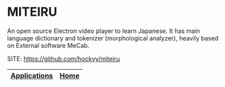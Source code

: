 # MITEIRU

 An open source Electron video player to learn Japanese.  It has main language dictionary and tokenizer (morphological  analyzer), heavily based on External software MeCab.

 SITE: https://github.com/hockyy/miteiru

 | [Applications](https://portable-linux-apps.github.io/apps.html) | [Home](https://portable-linux-apps.github.io)
 | --- | --- |

